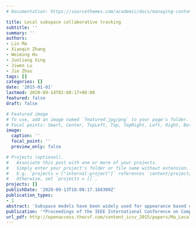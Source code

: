 ```yaml
---
# Documentation: https://sourcethemes.com/academic/docs/managing-content/

title: Local subspace collaborative tracking
subtitle: ''
summary: ''
authors:
- Lin Ma
- Xiaoqin Zhang
- Weiming Hu
- Junliang Xing
- Jiwen Lu
- Jie Zhou
tags: []
categories: []
date: '2015-01-01'
lastmod: 2020-09-14T02:08:17+08:00
featured: false
draft: false

# Featured image
# To use, add an image named `featured.jpg/png` to your page's folder.
# Focal points: Smart, Center, TopLeft, Top, TopRight, Left, Right, BottomLeft, Bottom, BottomRight.
image:
  caption: ''
  focal_point: ''
  preview_only: false

# Projects (optional).
#   Associate this post with one or more of your projects.
#   Simply enter your project's folder or file name without extension.
#   E.g. `projects = ["internal-project"]` references `content/project/deep-learning/index.md`.
#   Otherwise, set `projects = []`.
projects: []
publishDate: '2020-09-13T18:08:17.168300Z'
publication_types:
- 1
abstract: 'Subspace models have been widely used for appearance based object tracking. Most existing subspace based trackers employ a linear subspace to represent object appearances, which are not accurate enough to model large variations of objects. To address this, this paper presents a local subspace collaborative tracking method for robust visual tracking, where multiple linear and nonlinear subspaces are learned to better model the nonlinear relationship of object appearances. First, we retain a set of key samples and compute a set of local subspaces for each key sample. Then, we construct a hyper sphere to represent the local nonlinear subspace for each key sample. The hyper sphere of one key sample passes the local key samples and also is tangent to the local linear subspace of the specific key sample. In this way, we are able to represent the nonlinear distribution of the key samples and also approximate the local linear subspace near the specific key sample, so that local distributions of the samples can be represented more accurately. Experimental results on challenging video sequences demonstrate the effectiveness of our method.'
publication: '*Proceedings of the IEEE International Conference on Computer Vision*'
url_pdf: http://openaccess.thecvf.com/content_iccv_2015/papers/Ma_Local_Subspace_Collaborative_ICCV_2015_paper.pdf
---
```


